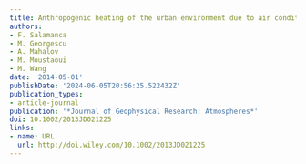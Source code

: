 ```yaml
---
title: Anthropogenic heating of the urban environment due to air conditioning
authors:
- F. Salamanca
- M. Georgescu
- A. Mahalov
- M. Moustaoui
- M. Wang
date: '2014-05-01'
publishDate: '2024-06-05T20:56:25.522432Z'
publication_types:
- article-journal
publication: '*Journal of Geophysical Research: Atmospheres*'
doi: 10.1002/2013JD021225
links:
- name: URL
  url: http://doi.wiley.com/10.1002/2013JD021225
---
```

